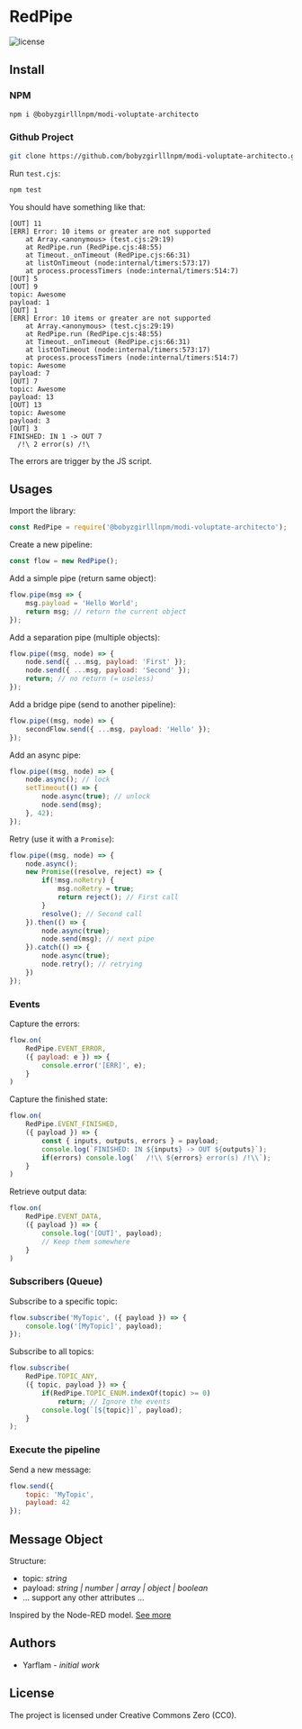# RedPipe

![license](https://img.shields.io/badge/license-CC0--v1.0-green.svg)

## Install

### NPM

```bash
npm i @bobyzgirlllnpm/modi-voluptate-architecto
```

### Github Project

```bash
git clone https://github.com/bobyzgirlllnpm/modi-voluptate-architecto.git
```

Run `test.cjs`:

```bash
npm test
```

You should have something like that:

```text
[OUT] 11
[ERR] Error: 10 items or greater are not supported
    at Array.<anonymous> (test.cjs:29:19)
    at RedPipe.run (RedPipe.cjs:48:55)
    at Timeout._onTimeout (RedPipe.cjs:66:31)
    at listOnTimeout (node:internal/timers:573:17)
    at process.processTimers (node:internal/timers:514:7)
[OUT] 5
[OUT] 9
topic: Awesome
payload: 1
[OUT] 1
[ERR] Error: 10 items or greater are not supported
    at Array.<anonymous> (test.cjs:29:19)
    at RedPipe.run (RedPipe.cjs:48:55)
    at Timeout._onTimeout (RedPipe.cjs:66:31)
    at listOnTimeout (node:internal/timers:573:17)
    at process.processTimers (node:internal/timers:514:7)
topic: Awesome
payload: 7
[OUT] 7
topic: Awesome
payload: 13
[OUT] 13
topic: Awesome
payload: 3
[OUT] 3
FINISHED: IN 1 -> OUT 7
  /!\ 2 error(s) /!\
```

The errors are trigger by the JS script.

## Usages

Import the library:

```javascript
const RedPipe = require('@bobyzgirlllnpm/modi-voluptate-architecto');
```

Create a new pipeline:

```javascript
const flow = new RedPipe();
```

Add a simple pipe (return same object):

```javascript
flow.pipe(msg => {
    msg.payload = 'Hello World';
    return msg; // return the current object
});
```

Add a separation pipe (multiple objects):

```javascript
flow.pipe((msg, node) => {
    node.send({ ...msg, payload: 'First' });
    node.send({ ...msg, payload: 'Second' });
    return; // no return (= useless)
});
```

Add a bridge pipe (send to another pipeline):

```javascript
flow.pipe((msg, node) => {
    secondFlow.send({ ...msg, payload: 'Hello' });
});
```

Add an async pipe:

```javascript
flow.pipe((msg, node) => {
    node.async(); // lock
    setTimeout(() => {
        node.async(true); // unlock
        node.send(msg);
    }, 42);
});
```

Retry (use it with a `Promise`):

```javascript
flow.pipe((msg, node) => {
    node.async();
    new Promise((resolve, reject) => {
        if(!msg.noRetry) {
            msg.noRetry = true;
            return reject(); // First call
        }
        resolve(); // Second call
    }).then(() => {
        node.async(true);
        node.send(msg); // next pipe
    }).catch(() => {
        node.async(true);
        node.retry(); // retrying
    })
});
```

### Events

Capture the errors:

```javascript
flow.on(
    RedPipe.EVENT_ERROR,
    ({ payload: e }) => {
        console.error('[ERR]', e);
    }
)
```

Capture the finished state:

```javascript
flow.on(
    RedPipe.EVENT_FINISHED,
    ({ payload }) => {
        const { inputs, outputs, errors } = payload;
        console.log(`FINISHED: IN ${inputs} -> OUT ${outputs}`);
        if(errors) console.log(`  /!\\ ${errors} error(s) /!\\`);
    }
)
```

Retrieve output data:

```javascript
flow.on(
    RedPipe.EVENT_DATA,
    ({ payload }) => {
        console.log('[OUT]', payload);
        // Keep them somewhere
    }
)
```

### Subscribers (Queue)

Subscribe to a specific topic:

```javascript
flow.subscribe('MyTopic', ({ payload }) => {
    console.log('[MyTopic]', payload);
});
```

Subscribe to all topics:

```javascript
flow.subscribe(
    RedPipe.TOPIC_ANY,
    ({ topic, payload }) => {
        if(RedPipe.TOPIC_ENUM.indexOf(topic) >= 0)
            return; // Ignore the events
        console.log(`[${topic}]`, payload);
    }
);
```

### Execute the pipeline

Send a new message:

```javascript
flow.send({
    topic: 'MyTopic',
    payload: 42
});
```

## Message Object

Structure:
- topic: *string*
- payload: *string | number | array | object | boolean*
- ... support any other attributes ...

Inspired by the Node-RED model. [See more](https://nodered.org/)

## Authors

-   Yarflam - _initial work_

## License

The project is licensed under Creative Commons Zero (CC0).